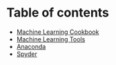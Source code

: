 # Table of contents

* [Machine Learning Cookbook](README.md)
* [Machine Learning Tools](machine-learning-tools.md)
* [Anaconda](anaconda.md)
* [Spyder](spyder.md)

